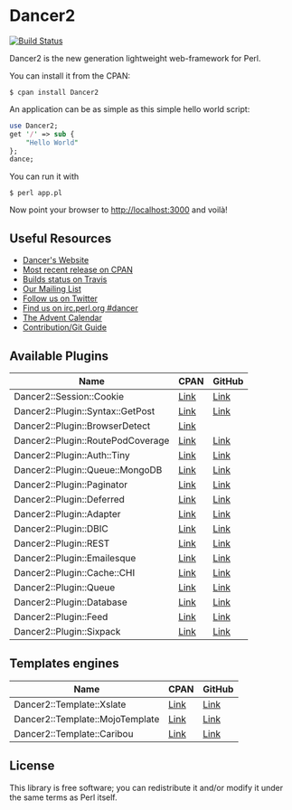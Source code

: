 # Dancer2

[![Build Status](https://travis-ci.org/PerlDancer/Dancer2.png?branch=master)](https://travis-ci.org/PerlDancer/Dancer2)

Dancer2 is the new generation lightweight web-framework for Perl.

You can install it from the CPAN:

    $ cpan install Dancer2

An application can be as simple as this simple hello world script:

```perl
use Dancer2;
get '/' => sub { 
    "Hello World" 
};
dance;
```

You can run it with

    $ perl app.pl

Now point your browser to [http://localhost:3000](http://localhost:3000) and voilà!

## Useful Resources

* [Dancer's Website](http://perldancer.org)
* [Most recent release on CPAN](https://metacpan.org/release/Dancer2)
* [Builds status on Travis](https://travis-ci.org/PerlDancer/Dancer2)
* [Our Mailing List](http://lists.preshweb.co.uk/mailman/listinfo/dancer-users)
* [Follow us on Twitter](https://twitter.com/perldancer)
* [Find us on irc.perl.org #dancer](http://perldancer.org/irc)
* [The Advent Calendar](http://advent.perldancer.org/)
* [Contribution/Git Guide](https://github.com/PerlDancer/Dancer2/blob/master/GitGuide.md)

## Available Plugins

| Name | CPAN  | GitHub |
|------|-------|--------|
| Dancer2::Session::Cookie | [Link](https://metacpan.org/module/Dancer2::Session::Cookie) | [Link](https://github.com/dagolden/dancer2-session-cookie) |
| Dancer2::Plugin::Syntax::GetPost | [Link](https://metacpan.org/module/Dancer2::Plugin::Syntax::GetPost) | [Link](https://github.com/dagolden/dancer2-plugin-syntax-getpost) |
| Dancer2::Plugin::BrowserDetect | [Link](https://metacpan.org/module/Dancer2::Plugin::BrowserDetect) | |
| Dancer2::Plugin::RoutePodCoverage | [Link](https://metacpan.org/module/Dancer2::Plugin::RoutePodCoverage) | [Link](https://github.com/drebolo/Dancer2-Plugin-RoutePodCoverage) |
| Dancer2::Plugin::Auth::Tiny | [Link](https://metacpan.org/module/Dancer2::Plugin::Auth::Tiny) | [Link](https://metacpan.org/module/Dancer2::Plugin::Auth::Tiny) |
| Dancer2::Plugin::Queue::MongoDB | [Link](https://metacpan.org/module/Dancer2::Plugin::Queue::MongoDB)  | [Link](https://github.com/dagolden/dancer2-plugin-queue-mongodb) |
| Dancer2::Plugin::Paginator | [Link](https://metacpan.org/module/Dancer2::Plugin::Paginator) | [Link](https://github.com/blabos/Dancer2-Plugin-Paginator) |
| Dancer2::Plugin::Deferred | [Link](https://metacpan.org/module/Dancer2::Plugin::Deferred) | [Link](https://github.com/dagolden/dancer2-plugin-deferred) |
| Dancer2::Plugin::Adapter | [Link](https://metacpan.org/module/Dancer2::Plugin::Adapter) | [Link](https://github.com/dagolden/dancer2-plugin-adapter) |
| Dancer2::Plugin::DBIC | [Link](https://metacpan.org/module/Dancer2::Plugin::DBIC) | [Link](https://github.com/ironcamel/Dancer2-Plugin-DBIC) |
| Dancer2::Plugin::REST | [Link](https://metacpan.org/module/Dancer2::Plugin::REST) | [Link](https://github.com/yanick/Dancer2-Plugin-REST) |
| Dancer2::Plugin::Emailesque | [Link](https://metacpan.org/module/Dancer2::Plugin::Emailesque) | [Link](https://github.com/ambs/Dancer2-Plugin-Emailesque) |
| Dancer2::Plugin::Cache::CHI | [Link](https://metacpan.org/module/Dancer2::Plugin::Cache::CHI) | [Link](https://github.com/yanick/Dancer2-Plugin-Cache-CHI) |
| Dancer2::Plugin::Queue | [Link](https://metacpan.org/module/Dancer2::Plugin::Queue) | [Link](https://github.com/dagolden/dancer2-plugin-queue) |
| Dancer2::Plugin::Database | [Link](https://metacpan.org/module/Dancer2::Plugin::Database) | [Link](https://github.com/bigpresh/Dancer-Plugin-Database/tree/master/Dancer2) |
| Dancer2::Plugin::Feed | [Link](https://metacpan.org/module/Dancer2::Plugin::Feed) | [Link](https://github.com/hobbestigrou/Dancer2-Plugin-Feed) |
| Dancer2::Plugin::Sixpack | [Link](https://metacpan.org/module/Dancer2::Plugin::Sixpack) | [Link](https://github.com/b10m/p5-Dancer2-Plugin-Sixpack) |


## Templates engines

| Name | CPAN | GitHub |
|------|------|--------|
| Dancer2::Template::Xslate | [Link](https://metacpan.org/module/Dancer2::Template::Xslate) | [Link](https://github.com/rsimoes/Dancer2-Template-Xslate) |
| Dancer2::Template::MojoTemplate | [Link](https://metacpan.org/module/Dancer2::Template::MojoTemplate) | [Link](https://github.com/VeroLom/Dancer2-Template-MojoTemplate) |
| Dancer2::Template::Caribou | [Link](https://metacpan.org/module/Dancer2::Template::Caribou) | [Link](https://github.com/yanick/Dancer2-Template-Caribou) |


## License

This library is free software; you can redistribute it and/or modify it under
the same terms as Perl itself.
